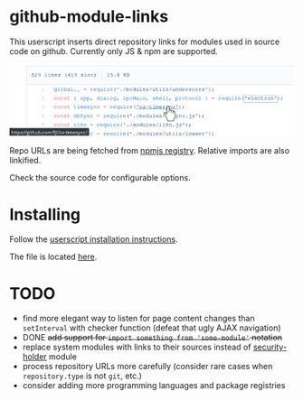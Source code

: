 # github-module-links

This userscript inserts direct repository links for modules used in source code on github. Currently only JS & npm are supported.

![Preview](preview.png)

Repo URLs are being fetched from [npmjs registry](https://registry.npmjs.org/). Relative imports are also linkified.

Check the source code for configurable options.

# Installing

Follow the [userscript installation instructions](https://github.com/OpenUserJs/OpenUserJS.org/wiki/Userscript-Beginners-HOWTO#how-do-i-get-going).

The file is located [here](https://github.com/8084/github-module-links/raw/master/build/github-module-links.user.js).


# TODO

- find more elegant way to listen for page content changes than `setInterval` with checker function (defeat that ugly AJAX navigation)
- DONE ~~add support for `import something from 'some-module'` notation~~
- replace system modules with links to their sources instead of [security-holder](https://github.com/npm/security-holder/) module
- process repository URLs more carefully (consider rare cases when `repository.type` is not `git`, etc.)
- consider adding more programming languages and package registries
